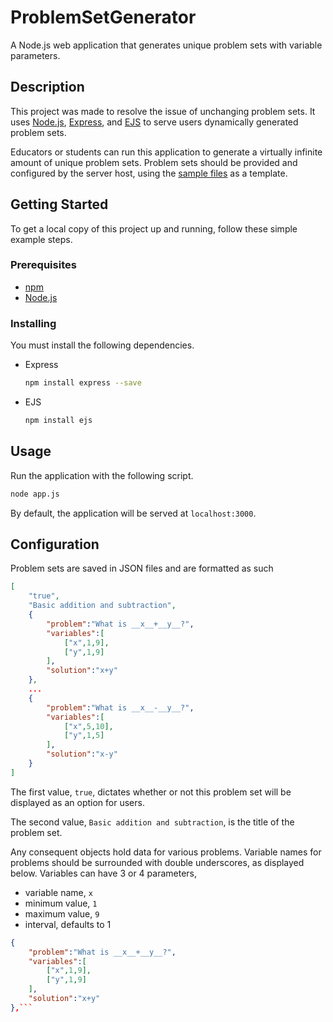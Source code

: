 # ProblemSetGenerator
A Node.js web application that generates unique problem sets with variable parameters.

## Description
This project was made to resolve the issue of unchanging problem sets. It uses [Node.js](https://nodejs.org/en/), [Express](https://expressjs.com/), and [EJS](https://ejs.co/) to serve users dynamically generated problem sets.

Educators or students can run this application to generate a virtually infinite amount of unique problem sets. Problem sets should be provided and configured by the server host, using the [sample files](https://github.com/benwang2/ProblemSetGenerator/tree/main/psets) as a template.

## Getting Started
To get a local copy of this project up and running, follow these simple example steps.

### Prerequisites
- [npm](https://www.npmjs.com/)
- [Node.js](https://nodejs.org/)

### Installing
You must install the following dependencies.
- Express
    ```sh
    npm install express --save
    ```
- EJS
    ```sh
    npm install ejs
    ```

## Usage
Run the application with the following script.
```sh
node app.js
```

By default, the application will be served at `localhost:3000`.

## Configuration

Problem sets are saved in JSON files and are formatted as such
```json
[
    "true",
    "Basic addition and subtraction",
    {
        "problem":"What is __x__+__y__?",
        "variables":[
            ["x",1,9],
            ["y",1,9]
        ],
        "solution":"x+y"
    },
    ...
    {
        "problem":"What is __x__-__y__?",
        "variables":[
            ["x",5,10],
            ["y",1,5]
        ],
        "solution":"x-y"
    }
]
```

The first value, `true`, dictates whether or not this problem set will be displayed as an option for users.

The second value, `Basic addition and subtraction`, is the title of the problem set.

Any consequent objects hold data for various problems. Variable names for problems should be surrounded with double underscores, as displayed below. Variables can have 3 or 4 parameters,
- variable name, `x`
- minimum value, `1`
- maximum value, `9`
- interval, defaults to 1
```json
{
    "problem":"What is __x__+__y__?",
    "variables":[
        ["x",1,9],
        ["y",1,9]
    ],
    "solution":"x+y"
},```